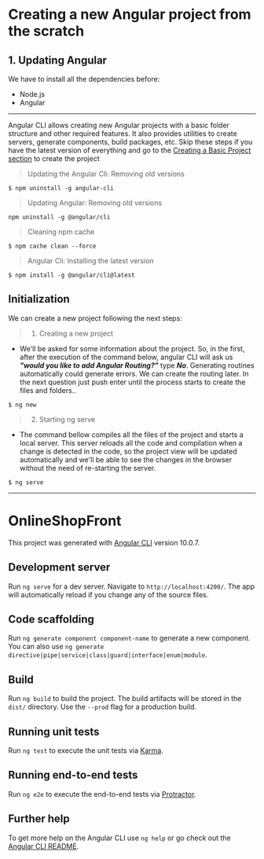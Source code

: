 # Creating a new Angular project from the scratch

## 1. Updating Angular
We have to install all the dependencies before:
- Node.js
- Angular


---
Angular CLI allows creating new Angular projects with a basic folder structure and other required features. It also provides utilities to create servers, generate components, build packages, etc.
Skip these steps if you have the latest version of everything and go to the [Creating a Basic Project section](#Initialization)  to create the project
> Updating the Angular Cli: Removing old versions

```
$ npm uninstall -g angular-cli
```

> Updating Angular: Removing old versions
```
npm uninstall -g @angular/cli
```

> Cleaning npm cache 

```
$ npm cache clean --force
```
> Angular Cli: Installing the latest version

```
$ npm install -g @angular/cli@latest
```

## Initialization 

We can create a new project following the next steps: 


> 1. Creating a new project
- We'll be asked for some information about the project. So, in the first, after the execution of the command below, angular CLI will ask us ***"would you like to add Angular Routing?"*** type ***No***. Generating routines automatically could generate errors. We can create the routing later. In the next question just push enter until the process starts to create the files and folders.. 

```
$ ng new
```
> 2. Starting ng serve
- The command bellow compiles all the files of the project and starts a local server. This server reloads all the code and compilation when a change is detected in the code, so the project view will be updated automatically and we'll be able to see the changes in the browser without the need of re-starting the server.

```
$ ng serve
```

---

# OnlineShopFront

This project was generated with [Angular CLI](https://github.com/angular/angular-cli) version 10.0.7.

## Development server

Run `ng serve` for a dev server. Navigate to `http://localhost:4200/`. The app will automatically reload if you change any of the source files.

## Code scaffolding

Run `ng generate component component-name` to generate a new component. You can also use `ng generate directive|pipe|service|class|guard|interface|enum|module`.

## Build

Run `ng build` to build the project. The build artifacts will be stored in the `dist/` directory. Use the `--prod` flag for a production build.

## Running unit tests

Run `ng test` to execute the unit tests via [Karma](https://karma-runner.github.io).

## Running end-to-end tests

Run `ng e2e` to execute the end-to-end tests via [Protractor](http://www.protractortest.org/).

## Further help

To get more help on the Angular CLI use `ng help` or go check out the [Angular CLI README](https://github.com/angular/angular-cli/blob/master/README.md).

